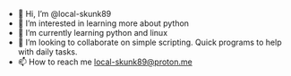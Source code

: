 - 👋 Hi, I’m @local-skunk89
- 👀 I’m interested in learning more about python
- 🌱 I’m currently learning python and linux 
- 💞️ I’m looking to collaborate on simple scripting. Quick programs to help with daily tasks.
- 📫 How to reach me local-skunk89@proton.me


